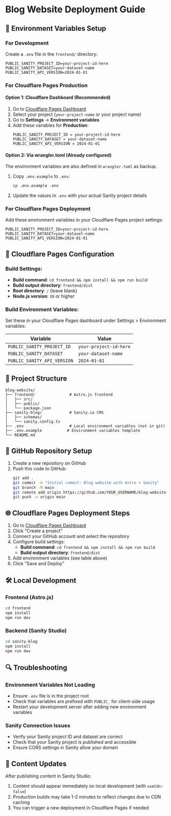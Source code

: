 # Blog Website Deployment Guide

## 🔐 Environment Variables Setup

### For Development
Create a `.env` file in the `frontend/` directory:
```env
PUBLIC_SANITY_PROJECT_ID=your-project-id-here
PUBLIC_SANITY_DATASET=your-dataset-name
PUBLIC_SANITY_API_VERSION=2024-01-01
```

### For Cloudflare Pages Production

#### Option 1: Cloudflare Dashboard (Recommended)
1. Go to [Cloudflare Pages Dashboard](https://dash.cloudflare.com/)
2. Select your project (`your-project-name` or your project name)
3. Go to **Settings** → **Environment variables**
4. Add these variables for **Production**:
   ```
   PUBLIC_SANITY_PROJECT_ID = your-project-id-here
   PUBLIC_SANITY_DATASET = your-dataset-name
   PUBLIC_SANITY_API_VERSION = 2024-01-01
   ```

#### Option 2: Via wrangler.toml (Already configured)
The environment variables are also defined in `wrangler.toml` as backup.
1. Copy `.env.example` to `.env`:
   ```bash
   cp .env.example .env
   ```
2. Update the values in `.env` with your actual Sanity project details

### For Cloudflare Pages Deployment
Add these environment variables in your Cloudflare Pages project settings:

```
PUBLIC_SANITY_PROJECT_ID=your-project-id-here
PUBLIC_SANITY_DATASET=your-dataset-name
PUBLIC_SANITY_API_VERSION=2024-01-01
```

## 🚀 Cloudflare Pages Configuration

### Build Settings:
- **Build command**: `cd frontend && npm install && npm run build`
- **Build output directory**: `frontend/dist`
- **Root directory**: `/` (leave blank)
- **Node.js version**: `18` or higher

### Build Environment Variables:
Set these in your Cloudflare Pages dashboard under Settings > Environment variables:

| Variable | Value |
|----------|-------|
| `PUBLIC_SANITY_PROJECT_ID` | `your-project-id-here` |
| `PUBLIC_SANITY_DATASET` | `your-dataset-name` |
| `PUBLIC_SANITY_API_VERSION` | `2024-01-01` |

## 📁 Project Structure

```
blog-website/
├── frontend/               # Astro.js frontend
│   ├── src/
│   ├── public/
│   └── package.json
├── sanity-blog/            # Sanity.io CMS
│   ├── schemas/
│   └── sanity.config.ts
├── .env                    # Local environment variables (not in git)
├── .env.example           # Environment variables template
└── README.md
```

## 🔗 GitHub Repository Setup

1. Create a new repository on GitHub
2. Push this code to GitHub:
   ```bash
   git add .
   git commit -m "Initial commit: Blog website with Astro + Sanity"
   git branch -M main
   git remote add origin https://github.com/YOUR_USERNAME/blog-website.git
   git push -u origin main
   ```

## 🌐 Cloudflare Pages Deployment Steps

1. Go to [Cloudflare Pages Dashboard](https://dash.cloudflare.com/)
2. Click "Create a project"
3. Connect your GitHub account and select the repository
4. Configure build settings:
   - **Build command**: `cd frontend && npm install && npm run build`
   - **Build output directory**: `frontend/dist`
5. Add environment variables (see table above)
6. Click "Save and Deploy"

## 🛠 Local Development

### Frontend (Astro.js)
```bash
cd frontend
npm install
npm run dev
```

### Backend (Sanity Studio)
```bash
cd sanity-blog
npm install
npm run dev
```

## 🔍 Troubleshooting

### Environment Variables Not Loading
- Ensure `.env` file is in the project root
- Check that variables are prefixed with `PUBLIC_` for client-side usage
- Restart your development server after adding new environment variables

### Sanity Connection Issues
- Verify your Sanity project ID and dataset are correct
- Check that your Sanity project is published and accessible
- Ensure CORS settings in Sanity allow your domain

## 🔄 Content Updates

After publishing content in Sanity Studio:
1. Content should appear immediately on local development (with `useCdn: false`)
2. Production builds may take 1-2 minutes to reflect changes due to CDN caching
3. You can trigger a new deployment in Cloudflare Pages if needed